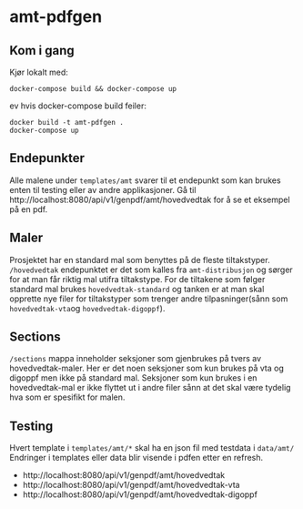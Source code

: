 # amt-pdfgen

## Kom i gang
Kjør lokalt med:
```shell
docker-compose build && docker-compose up
```

ev hvis docker-compose build feiler:
```shell
docker build -t amt-pdfgen .
docker-compose up
```

## Endepunkter 
Alle malene under `templates/amt` svarer til et endepunkt som kan brukes enten til testing eller av andre applikasjoner.
Gå til http://localhost:8080/api/v1/genpdf/amt/hovedvedtak for å se et eksempel på en pdf. 

## Maler
Prosjektet har en standard mal som benyttes på de fleste tiltakstyper.
`/hovedvedtak` endepunktet er det som kalles fra `amt-distribusjon` og sørger for at man får riktig mal utifra tiltakstype. For de tiltakene som følger standard mal brukes `hovedvedtak-standard` og tanken er at man skal opprette nye filer for tiltakstyper som trenger andre tilpasninger(sånn som `hovedvedtak-vta`og `hovedvedtak-digoppf`).

## Sections
`/sections` mappa inneholder seksjoner som gjenbrukes på tvers av hovedvedtak-maler. Her er det noen seksjoner som kun brukes på vta og digoppf men ikke på standard mal. Seksjoner som kun brukes i en hovedvedtak-mal er ikke flyttet ut i andre filer sånn at det skal være tydelig hva som er spesifikt for malen.

## Testing
Hvert template i `templates/amt/*` skal ha en json fil med testdata i `data/amt/`
Endringer i templates eller data blir visende i pdfen etter en refresh.
- http://localhost:8080/api/v1/genpdf/amt/hovedvedtak
- http://localhost:8080/api/v1/genpdf/amt/hovedvedtak-vta
- http://localhost:8080/api/v1/genpdf/amt/hovedvedtak-digoppf

